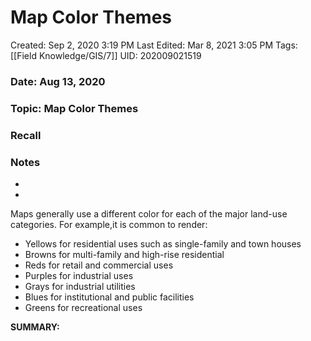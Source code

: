 # Map Color Themes

Created: Sep 2, 2020 3:19 PM
Last Edited: Mar 8, 2021 3:05 PM
Tags: [[Field Knowledge/GIS/7]]
UID: 202009021519

### Date: Aug 13, 2020

### Topic: Map Color Themes

### Recall

### Notes

- 
- 

Maps generally use a different color for each of the major land-use categories. For example,it is common to render:

- Yellows for residential uses such as single-family and town houses
- Browns for multi-family and high-rise residential
- Reds for retail and commercial uses
- Purples for industrial uses
- Grays for industrial utilities
- Blues for institutional and public facilities
- Greens for recreational uses

**SUMMARY:**